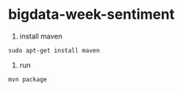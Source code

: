 # bigdata-week-sentiment

1. install maven
```
sudo apt-get install maven
```
1. run
```
mvn package
```